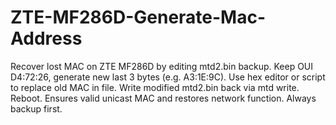 # ZTE-MF286D-Generate-Mac-Address
Recover lost MAC on ZTE MF286D by editing mtd2.bin backup. Keep OUI D4:72:26, generate new last 3 bytes (e.g. A3:1E:9C). Use hex editor or script to replace old MAC in file. Write modified mtd2.bin back via mtd write. Reboot. Ensures valid unicast MAC and restores network function. Always backup first.
